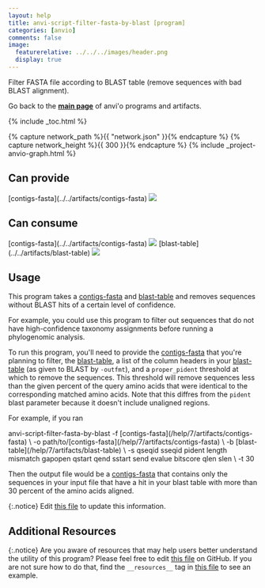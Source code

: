 ```yaml
---
layout: help
title: anvi-script-filter-fasta-by-blast [program]
categories: [anvio]
comments: false
image:
  featurerelative: ../../../images/header.png
  display: true
---
```


Filter FASTA file according to BLAST table (remove sequences with bad BLAST alignment).

Go back to the **[main page](../../)** of anvi'o programs and artifacts.


{% include _toc.html %}
<div id="svg" class="subnetwork"></div>
{% capture network_path %}{{ "network.json" }}{% endcapture %}
{% capture network_height %}{{ 300 }}{% endcapture %}
{% include _project-anvio-graph.html %}


## Can provide

<p style="text-align: left" markdown="1"><span class="artifact-p">[contigs-fasta](../../artifacts/contigs-fasta) <img src="../../images/icons/FASTA.png" class="artifact-icon-mini" /></span></p>

## Can consume

<p style="text-align: left" markdown="1"><span class="artifact-r">[contigs-fasta](../../artifacts/contigs-fasta) <img src="../../images/icons/FASTA.png" class="artifact-icon-mini" /></span> <span class="artifact-r">[blast-table](../../artifacts/blast-table) <img src="../../images/icons/TXT.png" class="artifact-icon-mini" /></span></p>

## Usage


This program takes a <span class="artifact-n">[contigs-fasta](/help/7/artifacts/contigs-fasta)</span> and <span class="artifact-n">[blast-table](/help/7/artifacts/blast-table)</span> and removes sequences without BLAST hits of a certain level of confidence. 

For example, you could use this program to filter out sequences that do not have high-confidence taxonomy assignments before running a phylogenomic analysis. 

To run this program, you'll need to provide the <span class="artifact-n">[contigs-fasta](/help/7/artifacts/contigs-fasta)</span> that you're planning to filter, the <span class="artifact-n">[blast-table](/help/7/artifacts/blast-table)</span>, a list of the column headers in your <span class="artifact-n">[blast-table](/help/7/artifacts/blast-table)</span> (as given to BLAST by `-outfmt`), and a `proper_pident` threshold at which to remove the sequences. This threshold will remove sequences less than the given percent of the query amino acids that were identical to the corresponding matched amino acids. Note that this diffres from the `pident` blast parameter because it doesn't include unaligned regions. 

For example, if you ran 

<div class="codeblock" markdown="1">
anvi&#45;script&#45;filter&#45;fasta&#45;by&#45;blast &#45;f <span class="artifact&#45;n">[contigs&#45;fasta](/help/7/artifacts/contigs&#45;fasta)</span> \
                                  &#45;o path/to/<span class="artifact&#45;n">[contigs&#45;fasta](/help/7/artifacts/contigs&#45;fasta)</span> \
                                  &#45;b <span class="artifact&#45;n">[blast&#45;table](/help/7/artifacts/blast&#45;table)</span> \
                                  &#45;s qseqid sseqid pident length mismatch gapopen qstart qend sstart send evalue bitscore qlen slen \
                                  &#45;t 30
</div>
        
Then the output file would be a <span class="artifact-n">[contigs-fasta](/help/7/artifacts/contigs-fasta)</span> that contains only the sequences in your input file that have a hit in your blast table with more than 30 percent of the amino acids aligned. 


{:.notice}
Edit [this file](https://github.com/merenlab/anvio/tree/master/anvio/docs/programs/anvi-script-filter-fasta-by-blast.md) to update this information.


## Additional Resources



{:.notice}
Are you aware of resources that may help users better understand the utility of this program? Please feel free to edit [this file](https://github.com/merenlab/anvio/tree/master/bin/anvi-script-filter-fasta-by-blast) on GitHub. If you are not sure how to do that, find the `__resources__` tag in [this file](https://github.com/merenlab/anvio/blob/master/bin/anvi-interactive) to see an example.
